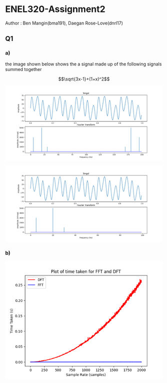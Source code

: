 # ENEL320-Assignment2
<p>Author : Ben Mangin(bma191), Daegan Rose-Love(dnrl17)</p>

<h2> Q1 </h2>

<h3> a) </h3>
<p>the image shown below shows the a signal made up of the following signals summed together</p>
<script>
MathJax = {
  loader: {load: ['input/asciimath', 'output/chtml']}
}
</script>
<script type="text/javascript" src="http://cdn.mathjax.org/mathjax/latest/MathJax.js?config=default"></script>
<script type="text/javascript" id="MathJax-script" async
  src="https://cdn.jsdelivr.net/npm/mathjax@3/es5/startup.js">
</script>
<p style="text-align:center">
  $$\sqrt{3x-1}+(1+x)^2$$
</p>

![DFT sample rate of 100](/Images/DFT%20sr=200.png)
<p></p>

![DFT sample rate of 100](/Images/DFT%20sr=200%20one%20period.png) 

<h3> b) </h3>

![DFT sample rate of 100](/Images/Complexity%20graph%20FFT%20VS%20DFT.png)
